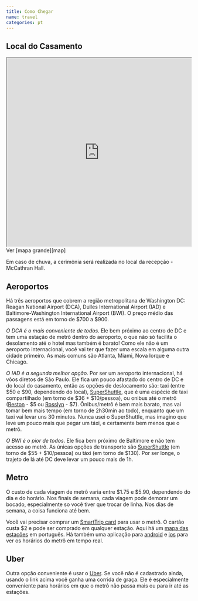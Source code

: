 ```yaml
---
title: Como Chegar
name: travel
categories: pt
---
```


## Local do Casamento

<center>
<iframe
src="https://www.google.com/maps/d/u/1/embed?mid=1nd66ExzSZyTM7klUHf8wUB216oM"
width="100%" height="515"></iframe>
</center>
Ver [mapa grande][map]

Em caso de chuva, a cerimônia será realizada no local da recepção -
McCathran Hall.


## Aeroportos

Há três aeroportos que cobrem a região metropolitana de Washington DC:
Reagan National Airport (DCA), Dulles International Airport (IAD) e
Baltimore-Washington International Airport (BWI).  O preço médio das
passagens está em torno de $700 a $900.

*O DCA é o mais conveniente de todos*. Ele bem próximo ao centro de DC e
tem uma estação de metrô dentro do aeroporto, o que não só facilita o
desolamento até o hotel mas também é barato! Como ele não é um aeroporto
internacional, você vai ter que fazer uma escala em alguma outra cidade
primeiro. As mais comuns são Atlanta, Miami, Nova Iorque e Chicago.

*O IAD é a segunda melhor opção*. Por ser um aeroporto internacional, há
vôos diretos de São Paulo. Ele fica um pouco afastado do centro de DC e
do local do casamento, então as opções de deslocamento são: taxi (entre
$50 e $90, dependendo do local), [SuperShuttle][], que é uma espécie de
taxi compartilhado (em torno de $36 + $10/pessoa), ou onibus até o metrô
([Reston][] - $5 ou [Rosslyn][] - $7). Ônibus/metrô é bem mais barato,
mas vai tomar bem mais tempo (em torno de 2h30min ao todo), enquanto que
um taxi vai levar uns 30 minutos. Nunca usei o SuperShuttle, mas imagino
que leve um pouco mais que pegar um táxi, e certamente bem menos que o
metrô.

*O BWI é o pior de todos*. Ele fica bem próximo de Baltimore e não tem
acesso ao metrô. As únicas opções de transporte são [SuperShuttle][] (em
torno de $55 + $10/pessoa) ou táxi (em torno de $130). Por ser longe, o
trajeto de lá até DC deve levar um pouco mais de 1h.


## Metro

O custo de cada viagem de metrô varia entre $1.75 e $5.90, dependendo do
dia e do horário. Nos finais de semana, cada viagem pode demorar um
bocado, especialmente so você tiver que trocar de linha. Nos dias de
semana, a coisa funciona até bem.

Você vai precisar comprar um [SmartTrip card][smarttrip] para usar o
metrô. O cartão custa $2 e pode ser comprado em qualquer estação. Aqui
há um [mapa das estações][metro-map] em português. Há também uma
aplicação para [android][] e [ios][] para ver os horários do metrô em
tempo real.


## Uber

Outra opção conveniente é usar o [Uber][]. Se você não é cadastrado
ainda, usando o link acima você ganha uma corrida de graça. Ele é
especialmente conveniente para horários em que o metrô não passa mais ou
para ir até as estações.


[Reston]: http://prod.flydulles.com/iad/silver-line-express-bus-metrorail-station
[Rosslyn]: http://www.wmata.com/bus/timetables/dc/05a.pdf?n
[SuperShuttle]: http://www.supershuttle.com/
[metro-map]: http://www.wmata.com/pdfs/pocket_guides/portuguese.pdf
[smarttrip]: http://www.wmata.com/fares/purchase/vending.cfm
[android]: https://play.google.com/store/apps/details?id=com.jazzmoonstewdio.android.dcmetro.activity
[ios]: https://itunes.apple.com/us/app/dc-metro-and-bus/id578496721?mt=8
[Uber]: https://www.uber.com/invite/4p1bz
[map]: https://www.google.com/maps/d/u/0/viewer?mid=1nd66ExzSZyTM7klUHf8wUB216oM
